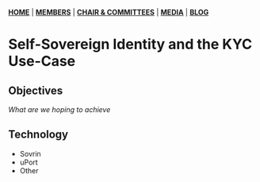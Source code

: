 [**HOME**](https://safbc.github.io/website/) | [**MEMBERS**](https://safbc.github.io/website/members/) | [**CHAIR & COMMITTEES**](https://safbc.github.io/website/committees/) | [**MEDIA**](https://safbc.github.io/website/media/) | [**BLOG**](https://safbc.github.io/website/blog/)

# Self-Sovereign Identity and the KYC Use-Case

## Objectives

_What are we hoping to achieve_

## Technology

- Sovrin
- uPort
- Other

